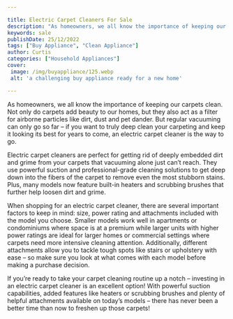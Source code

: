 ```yaml
---

title: Electric Carpet Cleaners For Sale
description: "As homeowners, we all know the importance of keeping our carpets clean. Not only do carpets add beauty to our homes, but they also...you wont regret reading on"
keywords: sale
publishDate: 25/12/2022
tags: ["Buy Appliance", "Clean Appliance"]
author: Curtis
categories: ["Household Appliances"]
cover: 
 image: /img/buyappliance/125.webp
 alt: 'a challenging buy appliance ready for a new home'

---
```


As homeowners, we all know the importance of keeping our carpets clean. Not only do carpets add beauty to our homes, but they also act as a filter for airborne particles like dirt, dust and pet dander. But regular vacuuming can only go so far – if you want to truly deep clean your carpeting and keep it looking its best for years to come, an electric carpet cleaner is the way to go. 

Electric carpet cleaners are perfect for getting rid of deeply embedded dirt and grime from your carpets that vacuuming alone just can’t reach. They use powerful suction and professional-grade cleaning solutions to get deep down into the fibers of the carpet to remove even the most stubborn stains. Plus, many models now feature built-in heaters and scrubbing brushes that further help loosen dirt and grime. 

When shopping for an electric carpet cleaner, there are several important factors to keep in mind: size, power rating and attachments included with the model you choose. Smaller models work well in apartments or condominiums where space is at a premium while larger units with higher power ratings are ideal for larger homes or commercial settings where carpets need more intensive cleaning attention. Additionally, different attachments allow you to tackle tough spots like stairs or upholstery with ease – so make sure you look at what comes with each model before making a purchase decision. 

If you’re ready to take your carpet cleaning routine up a notch – investing in an electric carpet cleaner is an excellent option! With powerful suction capabilities, added features like heaters or scrubbing brushes and plenty of helpful attachments available on today’s models – there has never been a better time than now to freshen up those carpets!

